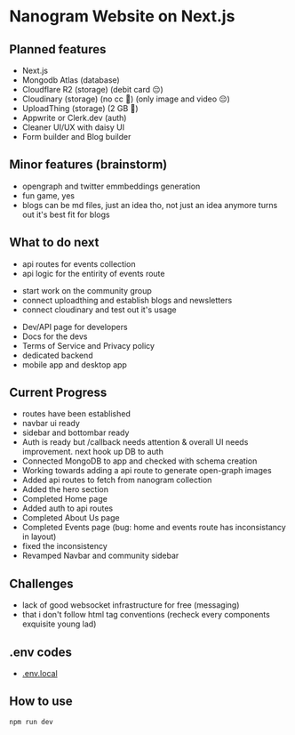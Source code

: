 # Nanogram Website on Next.js

## Planned features

- Next.js
- Mongodb Atlas (database)
- Cloudflare R2 (storage) (debit card 😔)
- Cloudinary (storage) (no cc 🤩) (only image and video 😔)
- UploadThing (storage) (2 GB 🤩)
- Appwrite or Clerk.dev (auth)
- Cleaner UI/UX with daisy UI
- Form builder and Blog builder

## Minor features (brainstorm)

- opengraph and twitter emmbeddings generation
- fun game, yes
- blogs can be md files, just an idea tho, not just an idea anymore turns out it's best fit for blogs

## What to do next
- api routes for events collection
- api logic for the entirity of events route
<!-- - fix the inconsistency in home and events route -->
- start work on the community group
- connect uploadthing and establish blogs and newsletters
- connect cloudinary and test out it's usage
<!-- - Revamped Navbar and community sidebar -->
- Dev/API page for developers
- Docs for the devs
- Terms of Service and Privacy policy
- dedicated backend
- mobile app and desktop app

## Current Progress

- routes have been established
- navbar ui ready
- sidebar and bottombar ready
- Auth is ready but /callback needs attention & overall UI needs improvement. next hook up DB to auth
- Connected MongoDB to app and checked with schema creation
- Working towards adding a api route to generate open-graph images
- Added api routes to fetch from nanogram collection
- Added the hero section
- Completed Home page
- Added auth to api routes
- Completed About Us page
- Completed Events page (bug: home and events route has inconsistancy in layout)
- fixed the inconsistency
- Revamped Navbar and community sidebar

## Challenges

- lack of good websocket infrastructure for free (messaging)
- that i don't follow html tag conventions (recheck every components exquisite young lad)

## .env codes
- [.env.local](https://gist.githubusercontent.com/Pramoda-S-R/25e2a6074970f20cfc2b34f48f3871af)

## How to use

```bash
npm run dev
```
